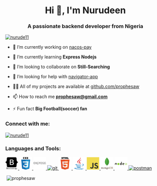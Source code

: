 <h1 align="center">Hi 👋, I'm Nurudeen</h1>
<h3 align="center">A passionate backend developer from Nigeria</h3>

<p align="left"> <a href="https://twitter.com/nurude11" target="blank"><img src="https://img.shields.io/twitter/follow/nurude11?logo=twitter&style=for-the-badge" alt="nurude11" /></a> </p>

- 🔭 I’m currently working on [nacos-pay](https://github.com/prophesaw/nacos-pay)

- 🌱 I’m currently learning **Express Nodejs**

- 👯 I’m looking to collaborate on **Still-Searching**

- 🤝 I’m looking for help with [navigator-app](https://github.com/prophesaw/navigator-app)

- 👨‍💻 All of my projects are available at [github.com/prophesaw](github.com/prophesaw)

- 📫 How to reach me **prophesaw@gmail.com**

- ⚡ Fun fact **Big Football(soccer) fan**

<h3 align="left">Connect with me:</h3>
<p align="left">
<a href="https://twitter.com/nurude11" target="blank"><img align="center" src="https://raw.githubusercontent.com/rahuldkjain/github-profile-readme-generator/master/src/images/icons/Social/twitter.svg" alt="nurude11" height="30" width="40" /></a>
</p>

<h3 align="left">Languages and Tools:</h3>
<p align="left"> <a href="https://getbootstrap.com" target="_blank" rel="noreferrer"> <img src="https://raw.githubusercontent.com/devicons/devicon/master/icons/bootstrap/bootstrap-plain-wordmark.svg" alt="bootstrap" width="40" height="40"/> </a> <a href="https://www.w3schools.com/css/" target="_blank" rel="noreferrer"> <img src="https://raw.githubusercontent.com/devicons/devicon/master/icons/css3/css3-original-wordmark.svg" alt="css3" width="40" height="40"/> </a> <a href="https://expressjs.com" target="_blank" rel="noreferrer"> <img src="https://raw.githubusercontent.com/devicons/devicon/master/icons/express/express-original-wordmark.svg" alt="express" width="40" height="40"/> </a> <a href="https://git-scm.com/" target="_blank" rel="noreferrer"> <img src="https://www.vectorlogo.zone/logos/git-scm/git-scm-icon.svg" alt="git" width="40" height="40"/> </a> <a href="https://www.w3.org/html/" target="_blank" rel="noreferrer"> <img src="https://raw.githubusercontent.com/devicons/devicon/master/icons/html5/html5-original-wordmark.svg" alt="html5" width="40" height="40"/> </a> <a href="https://www.java.com" target="_blank" rel="noreferrer"> <img src="https://raw.githubusercontent.com/devicons/devicon/master/icons/java/java-original.svg" alt="java" width="40" height="40"/> </a> <a href="https://developer.mozilla.org/en-US/docs/Web/JavaScript" target="_blank" rel="noreferrer"> <img src="https://raw.githubusercontent.com/devicons/devicon/master/icons/javascript/javascript-original.svg" alt="javascript" width="40" height="40"/> </a> <a href="https://www.mongodb.com/" target="_blank" rel="noreferrer"> <img src="https://raw.githubusercontent.com/devicons/devicon/master/icons/mongodb/mongodb-original-wordmark.svg" alt="mongodb" width="40" height="40"/> </a> <a href="https://nodejs.org" target="_blank" rel="noreferrer"> <img src="https://raw.githubusercontent.com/devicons/devicon/master/icons/nodejs/nodejs-original-wordmark.svg" alt="nodejs" width="40" height="40"/> </a> <a href="https://postman.com" target="_blank" rel="noreferrer"> <img src="https://www.vectorlogo.zone/logos/getpostman/getpostman-icon.svg" alt="postman" width="40" height="40"/> </a> </p>

<p>&nbsp;<img align="center" src="https://github-readme-stats.vercel.app/api?username=prophesaw&show_icons=true&locale=en" alt="prophesaw" /></p>

<!---
prophesaw/prophesaw is a ✨ special ✨ repository because its `README.md` (this file) appears on your GitHub profile.
You can click the Preview link to take a look at your changes.
--->
